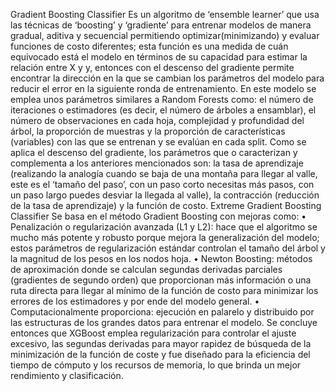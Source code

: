 Gradient Boosting Classifier
Es un algoritmo de ‘ensemble learner’ que usa las técnicas de ‘boosting’ y ‘gradiente’ para entrenar modelos de manera gradual, aditiva y secuencial permitiendo optimizar(minimizando) y evaluar funciones de costo diferentes; esta función es una medida de cuán equivocado está el modelo en términos de su capacidad para estimar la relación entre X y y, entonces con el descenso del gradiente permite encontrar la dirección en la que se cambian los parámetros del modelo para reducir el error en la siguiente ronda de entrenamiento.
En este modelo se emplea unos parámetros similares a Random Forests como: el número de iteraciones o estimadores (es decir, el número de árboles a ensamblar), el número de observaciones en cada hoja, complejidad y profundidad del árbol, la proporción de muestras y la proporción de características (variables) con las que se entrenan y se evalúan en cada split.
Como se aplica el descenso del gradiente, los parámetros que o caracterizan y complementa a los anteriores mencionados son: la tasa de aprendizaje (realizando la analogía cuando se baja de una montaña para llegar al valle, este es el ‘tamaño del paso’, con un paso corto necesitas más pasos, con un paso largo puedes desviar la llegada al valle), la contracción (reducción de la tasa de aprendizaje) y la función de costo.
Extreme Gradient Boosting Classifier
Se basa en el método Gradient Boosting con mejoras como:
•	Penalización o regularización avanzada (L1 y L2): hace que el algoritmo se mucho más potente y robusto porque mejora la generalización del modelo; estos parámetros de regularización estándar controlan el tamaño del árbol y la magnitud de los pesos en los nodos hoja.
•	Newton Boosting: métodos de aproximación donde se calculan segundas derivadas parciales (gradientes de segundo orden) que proporcionan más información o una ruta directa para llegar al mínimo de la función de costo para minimizar los errores de los estimadores y por ende del modelo general. 
•	Computacionalmente proporciona: ejecución en palarelo y distribuido por las estructuras de los grandes datos para entrenar el modelo.
Se concluye entonces que XGBoost emplea regularización para controlar el ajuste excesivo, las segundas derivadas para mayor rapidez de búsqueda de la minimización de la función de coste y fue diseñado para la eficiencia del tiempo de cómputo y los recursos de memoria, lo que brinda un mejor rendimiento y clasificación.
